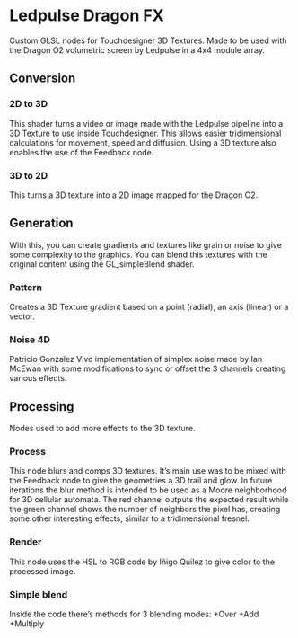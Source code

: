 # Ledpulse Dragon FX

Custom GLSL nodes for Touchdesigner 3D Textures. Made to be used with the Dragon O2 volumetric screen by Ledpulse in a 4x4 module array.

## Conversion

### 2D to 3D

This shader turns a video or image made with the Ledpulse pipeline into a 3D Texture to use inside Touchdesigner. This allows easier tridimensional calculations for movement, speed and diffusion. Using a 3D texture also enables the use of the Feedback node.

### 3D to 2D

This turns a 3D texture into a 2D image mapped for the Dragon O2.

## Generation

With this, you can create gradients and textures like grain or noise to give some complexity to the graphics. You can blend this textures with the original content using the GL_simpleBlend shader.

### Pattern

Creates a 3D Texture gradient based on a point (radial), an axis (linear) or a vector.

### Noise 4D

Patricio Gonzalez Vivo implementation of simplex noise made by Ian McEwan with some modifications to sync or offset the 3 channels creating various effects.

## Processing

Nodes used to add more effects to the 3D texture.

### Process

This node blurs and comps 3D textures. It’s main use was to be mixed with the Feedback node to give the geometries a 3D trail and glow. In future iterations the blur method is intended to be used as a Moore neighborhood for 3D cellular automata.
The red channel outputs the expected result while the green channel shows the number of neighbors the pixel has, creating some other interesting effects, similar to a tridimensional fresnel.

### Render

This node uses the HSL to RGB code by Iñigo Quilez to give color to the processed image.

### Simple blend

Inside the code there’s methods for 3 blending modes:
+Over
+Add
+Multiply